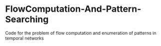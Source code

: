 # FlowComputation-And-Pattern-Searching

Code for the problem of flow computation and enumeration of patterns in temporal networks
